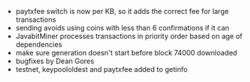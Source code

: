 * paytxfee switch is now per KB, so it adds the correct fee for large transactions
* sending avoids using coins with less than 6 confirmations if it can
* JavabitMiner processes transactions in priority order based on age of dependencies
* make sure generation doesn't start before block 74000 downloaded
* bugfixes by Dean Gores
* testnet, keypoololdest and paytxfee added to getinfo

